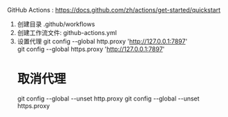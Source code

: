 GitHub Actions : https://docs.github.com/zh/actions/get-started/quickstart

1. 创建目录
    .github/workflows
2. 创建工作流文件: 
    github-actions.yml
3. 设置代理
   git config --global http.proxy 'http://127.0.0.1:7897'   
   git config --global https.proxy 'http://127.0.0.1:7897'
   # 取消代理
   git config --global --unset http.proxy
   git config --global --unset https.proxy